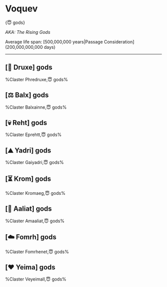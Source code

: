 # Voquev

{😇 gods}

*AKA: The Rising Gods*

Average life span: [500,000,000 years|Passage Consideration] (200,000,000,000 days)

---

## **[🌱 Druxe] gods**
%Claster Phredruxe,😇 gods%

## **[⚖️ Balx] gods**
%Claster Balxainne,😇 gods%

## **[💀 Reht] gods**
%Claster Eprehtt,😇 gods%

## **[⛰️ Yadri] gods**
%Claster Gaiyadri,😇 gods%

## **[⏳ Krom] gods**
%Claster Kromaeg,😇 gods%

## **[🐐 Aaliat] gods**
%Claster Amaaliat,😇 gods%

## **[☁️ Fomrh] gods**
%Claster Fomrhenet,😇 gods%

## **[❤️ Yeima] gods**
%Claster Veyeimall,😇 gods%

